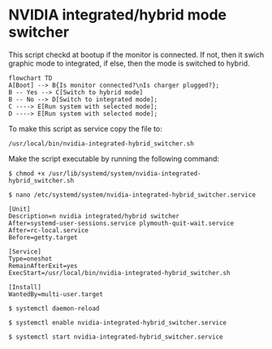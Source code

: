 # NVIDIA integrated/hybrid mode switcher

This script checkd at bootup if the monitor is connected.
If not, then it swich graphic mode to integrated, if else, then the mode is switched to hybrid.

```mermaid
flowchart TD
A[Boot] --> B{Is monitor connected?\nIs charger plugged?};
B -- Yes --> C[Switch to hybrid mode]
B -- No --> D[Switch to integrated mode];
C ----> E[Run system with selected mode];
D ----> E[Run system with selected mode];
```



To make this script as service copy the file to:
```
/usr/local/bin/nvidia-integrated-hybrid_switcher.sh
```

Make the script executable by running the following command:
```
$ chmod +x /usr/lib/systemd/system/nvidia-integrated-hybrid_switcher.sh
```

```
$ nano /etc/systemd/system/nvidia-integrated-hybrid_switcher.service
```
```
[Unit]
Description=n nvidia integrated/hybrid switcher
After=systemd-user-sessions.service plymouth-quit-wait.service
After=rc-local.service
Before=getty.target

[Service]
Type=oneshot
RemainAfterExit=yes
ExecStart=/usr/local/bin/nvidia-integrated-hybrid_switcher.sh

[Install]
WantedBy=multi-user.target
```

```
$ systemctl daemon-reload
```
```
$ systemctl enable nvidia-integrated-hybrid_switcher.service
```
```
$ systemctl start nvidia-integrated-hybrid_switcher.service
```
